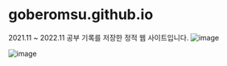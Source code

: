 # goberomsu.github.io

2021.11 ~ 2022.11 공부 기록를 저장한 정적 웹 사이트입니다.
![image](https://user-images.githubusercontent.com/37897508/224303067-fedb874e-080e-4f67-947c-8b309accaf28.png)

![image](https://user-images.githubusercontent.com/37897508/224302554-16dc5ed8-2e7b-4e51-b475-9e8ab3a38260.png)
